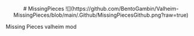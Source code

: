 <p align="center">
    # MissingPieces
![](https://github.com/BentoGambin/Valheim-MissingPieces/blob/main/.Github/MissingPiecesGithub.png?raw=true)
</p>
 Missing Pieces valheim mod